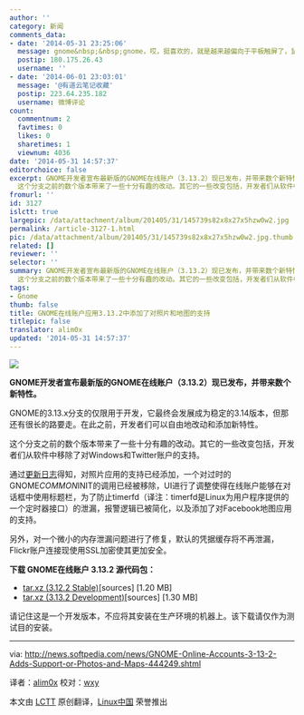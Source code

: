 ```yaml
---
author: ''
category: 新闻
comments_data:
- date: '2014-05-31 23:25:06'
  message: gnome&nbsp;&nbsp;gnome，哎，挺喜欢的，就是越来越偏向于平板触屏了，鼠标甩来甩去的，哎！
  postip: 180.175.26.43
  username: ''
- date: '2014-06-01 23:03:01'
  message: '@有道云笔记收藏'
  postip: 223.64.235.182
  username: 微博评论
count:
  commentnum: 2
  favtimes: 0
  likes: 0
  sharetimes: 1
  viewnum: 4036
date: '2014-05-31 14:57:37'
editorchoice: false
excerpt: GNOME开发者宣布最新版的GNOME在线账户（3.13.2）现已发布，并带来数个新特性。 GNOME的3.13.x分支的仅限用于开发，它最终会发展成为稳定的3.14版本，但那还有很长的路要走。在此之前，开发者们可以自由地改动和添加新特性。
  这个分支之前的数个版本带来了一些十分有趣的改动。其它的一些改变包括，开发者们从软件中移除了对Windows和Twitter账户的支持。 通过更新日志得知，对照片应用的支持已经添加，一个对过时的GNOMECOMMONINIT的调用已经被移除，UI进行了调整使得在线账户能够在对话框中使用标题栏，为了防止timerfd（译注：timerfd
fromurl: ''
id: 3127
islctt: true
largepic: /data/attachment/album/201405/31/145739s82x8x27x5hzw0w2.jpg
permalink: /article-3127-1.html
pic: /data/attachment/album/201405/31/145739s82x8x27x5hzw0w2.jpg.thumb.jpg
related: []
reviewer: ''
selector: ''
summary: GNOME开发者宣布最新版的GNOME在线账户（3.13.2）现已发布，并带来数个新特性。 GNOME的3.13.x分支的仅限用于开发，它最终会发展成为稳定的3.14版本，但那还有很长的路要走。在此之前，开发者们可以自由地改动和添加新特性。
  这个分支之前的数个版本带来了一些十分有趣的改动。其它的一些改变包括，开发者们从软件中移除了对Windows和Twitter账户的支持。 通过更新日志得知，对照片应用的支持已经添加，一个对过时的GNOMECOMMONINIT的调用已经被移除，UI进行了调整使得在线账户能够在对话框中使用标题栏，为了防止timerfd（译注：timerfd
tags:
- Gnome
thumb: false
title: GNOME在线账户应用3.13.2中添加了对照片和地图的支持
titlepic: false
translator: alim0x
updated: '2014-05-31 14:57:37'
---
```


![](/data/attachment/album/201405/31/145739s82x8x27x5hzw0w2.jpg)


**GNOME开发者宣布最新版的GNOME在线账户（3.13.2）现已发布，并带来数个新特性。**


GNOME的3.13.x分支的仅限用于开发，它最终会发展成为稳定的3.14版本，但那还有很长的路要走。在此之前，开发者们可以自由地改动和添加新特性。


这个分支之前的数个版本带来了一些十分有趣的改动。其它的一些改变包括，开发者们从软件中移除了对Windows和Twitter账户的支持。


通过[更新日志](http://ftp.acc.umu.se/pub/GNOME/sources/gnome-online-accounts/3.13/gnome-online-accounts-3.13.2.news)得知，对照片应用的支持已经添加，一个对过时的GNOME*COMMON*INIT的调用已经被移除，UI进行了调整使得在线账户能够在对话框中使用标题栏，为了防止timerfd（译注：timerfd是Linux为用户程序提供的一个定时器接口）的泄漏，报警逻辑已被简化，以及添加了对Facebook地图应用的支持。


另外，对一个微小的内存泄漏问题进行了修复，默认的凭据缓存将不再泄漏，Flickr账户连接现使用SSL加密使其更加安全。


**下载 GNOME在线账户 3.13.2 源代码包：**


* [tar.xz (3.12.2 Stable)](http://ftp.acc.umu.se/pub/GNOME/sources/gnome-online-accounts/3.12/gnome-online-accounts-3.12.2.tar.xz)[sources] [1.20 MB]
* [tar.xz (3.13.2 Development)](http://ftp.acc.umu.se/pub/GNOME/sources/gnome-online-accounts/3.13/gnome-online-accounts-3.13.2.tar.xz)[sources] [1.30 MB]


请记住这是一个开发版本，不应将其安装在生产环境的机器上。该下载请仅作为测试目的安装。




---


via: <http://news.softpedia.com/news/GNOME-Online-Accounts-3-13-2-Adds-Support-or-Photos-and-Maps-444249.shtml>


译者：[alim0x](https://github.com/alim0x) 校对：[wxy](https://github.com/wxy)


本文由 [LCTT](https://github.com/LCTT/TranslateProject) 原创翻译，[Linux中国](http://linux.cn/) 荣誉推出